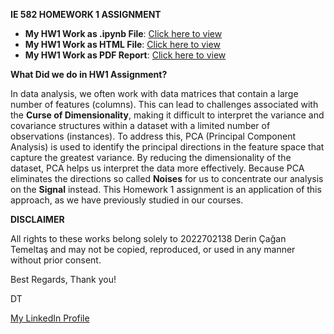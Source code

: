 **IE 582 HOMEWORK 1 ASSIGNMENT**

- **My HW1 Work as .ipynb File**: [Click here to view](https://github.com/BU-IE-582/fall-24-derincagantemeltas/blob/main/HW1/code_updated.ipynb)
- **My HW1 Work as HTML File**: [Click here to view](https://github.com/BU-IE-582/fall-24-derincagantemeltas/blob/main/HW1/report_updated.html)
- **My HW1 Work as PDF Report**: [Click here to view](https://github.com/BU-IE-582/fall-24-derincagantemeltas/blob/main/HW1/IE582_HOMEWORK1_DERINCAGANTEMELTAS.pdf)

**What Did we do in HW1 Assignment?**

In data analysis, we often work with data matrices that contain a large number of features (columns). This can lead to challenges associated with the **Curse of Dimensionality**, making it difficult to interpret the variance and covariance structures within a dataset with a limited number of observations (instances). To address this, PCA (Principal Component Analysis) is used to identify the principal directions in the feature space that capture the greatest variance. By reducing the dimensionality of the dataset, PCA helps us interpret the data more effectively. Because PCA eliminates the directions so called **Noises** for us to concentrate our analysis on the **Signal** instead. This Homework 1 assignment is an application of this approach, as we have previously studied in our courses.

**DISCLAIMER**

All rights to these works belong solely to 2022702138 Derin Çağan Temeltaş and may not be copied, reproduced, or used in any manner without prior consent.

Best Regards,
Thank you!

DT

[My LinkedIn Profile](https://www.linkedin.com/in/derintemeltas/)
